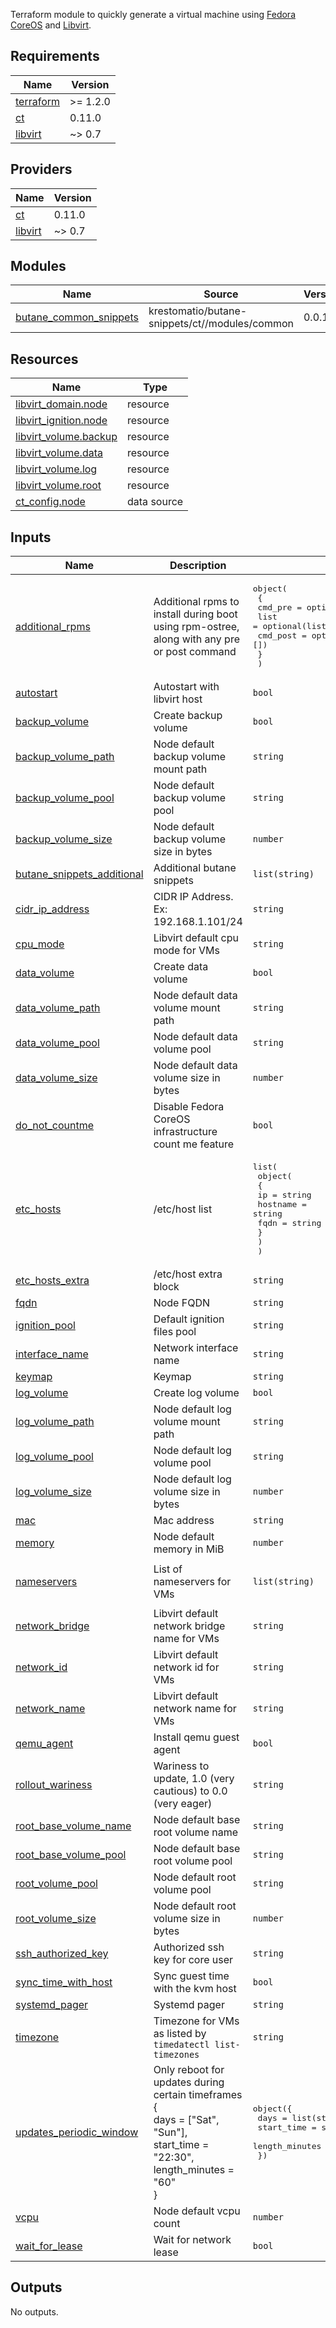 Terraform module to quickly generate a virtual machine using [Fedora CoreOS](https://docs.fedoraproject.org/en-US/fedora-coreos/) and [Libvirt](https://libvirt.org/).

## Requirements

| Name | Version |
|------|---------|
| <a name="requirement_terraform"></a> [terraform](#requirement\_terraform) | >= 1.2.0 |
| <a name="requirement_ct"></a> [ct](#requirement\_ct) | 0.11.0 |
| <a name="requirement_libvirt"></a> [libvirt](#requirement\_libvirt) | ~> 0.7 |

## Providers

| Name | Version |
|------|---------|
| <a name="provider_ct"></a> [ct](#provider\_ct) | 0.11.0 |
| <a name="provider_libvirt"></a> [libvirt](#provider\_libvirt) | ~> 0.7 |

## Modules

| Name | Source | Version |
|------|--------|---------|
| <a name="module_butane_common_snippets"></a> [butane\_common\_snippets](#module\_butane\_common\_snippets) | krestomatio/butane-snippets/ct//modules/common | 0.0.1 |

## Resources

| Name | Type |
|------|------|
| [libvirt_domain.node](https://registry.terraform.io/providers/dmacvicar/libvirt/latest/docs/resources/domain) | resource |
| [libvirt_ignition.node](https://registry.terraform.io/providers/dmacvicar/libvirt/latest/docs/resources/ignition) | resource |
| [libvirt_volume.backup](https://registry.terraform.io/providers/dmacvicar/libvirt/latest/docs/resources/volume) | resource |
| [libvirt_volume.data](https://registry.terraform.io/providers/dmacvicar/libvirt/latest/docs/resources/volume) | resource |
| [libvirt_volume.log](https://registry.terraform.io/providers/dmacvicar/libvirt/latest/docs/resources/volume) | resource |
| [libvirt_volume.root](https://registry.terraform.io/providers/dmacvicar/libvirt/latest/docs/resources/volume) | resource |
| [ct_config.node](https://registry.terraform.io/providers/poseidon/ct/0.11.0/docs/data-sources/config) | data source |

## Inputs

| Name | Description | Type | Default | Required |
|------|-------------|------|---------|:--------:|
| <a name="input_additional_rpms"></a> [additional\_rpms](#input\_additional\_rpms) | Additional rpms to install during boot using rpm-ostree, along with any pre or post command | <pre>object(<br>    {<br>      cmd_pre  = optional(list(string), [])<br>      list     = optional(list(string), [])<br>      cmd_post = optional(list(string), [])<br>    }<br>  )</pre> | <pre>{<br>  "cmd_post": [],<br>  "cmd_pre": [],<br>  "list": []<br>}</pre> | no |
| <a name="input_autostart"></a> [autostart](#input\_autostart) | Autostart with libvirt host | `bool` | `true` | no |
| <a name="input_backup_volume"></a> [backup\_volume](#input\_backup\_volume) | Create backup volume | `bool` | `true` | no |
| <a name="input_backup_volume_path"></a> [backup\_volume\_path](#input\_backup\_volume\_path) | Node default backup volume mount path | `string` | `"/var/mnt/backup"` | no |
| <a name="input_backup_volume_pool"></a> [backup\_volume\_pool](#input\_backup\_volume\_pool) | Node default backup volume pool | `string` | `null` | no |
| <a name="input_backup_volume_size"></a> [backup\_volume\_size](#input\_backup\_volume\_size) | Node default backup volume size in bytes | `number` | `21474836480` | no |
| <a name="input_butane_snippets_additional"></a> [butane\_snippets\_additional](#input\_butane\_snippets\_additional) | Additional butane snippets | `list(string)` | `[]` | no |
| <a name="input_cidr_ip_address"></a> [cidr\_ip\_address](#input\_cidr\_ip\_address) | CIDR IP Address. Ex: 192.168.1.101/24 | `string` | `null` | no |
| <a name="input_cpu_mode"></a> [cpu\_mode](#input\_cpu\_mode) | Libvirt default cpu mode for VMs | `string` | `"host-passthrough"` | no |
| <a name="input_data_volume"></a> [data\_volume](#input\_data\_volume) | Create data volume | `bool` | `true` | no |
| <a name="input_data_volume_path"></a> [data\_volume\_path](#input\_data\_volume\_path) | Node default data volume mount path | `string` | `"/var/mnt/data"` | no |
| <a name="input_data_volume_pool"></a> [data\_volume\_pool](#input\_data\_volume\_pool) | Node default data volume pool | `string` | `null` | no |
| <a name="input_data_volume_size"></a> [data\_volume\_size](#input\_data\_volume\_size) | Node default data volume size in bytes | `number` | `21474836480` | no |
| <a name="input_do_not_countme"></a> [do\_not\_countme](#input\_do\_not\_countme) | Disable Fedora CoreOS infrastructure count me feature | `bool` | `true` | no |
| <a name="input_etc_hosts"></a> [etc\_hosts](#input\_etc\_hosts) | /etc/host list | <pre>list(<br>    object(<br>      {<br>        ip       = string<br>        hostname = string<br>        fqdn     = string<br>      }<br>    )<br>  )</pre> | `null` | no |
| <a name="input_etc_hosts_extra"></a> [etc\_hosts\_extra](#input\_etc\_hosts\_extra) | /etc/host extra block | `string` | `null` | no |
| <a name="input_fqdn"></a> [fqdn](#input\_fqdn) | Node FQDN | `string` | n/a | yes |
| <a name="input_ignition_pool"></a> [ignition\_pool](#input\_ignition\_pool) | Default ignition files pool | `string` | `null` | no |
| <a name="input_interface_name"></a> [interface\_name](#input\_interface\_name) | Network interface name | `string` | `null` | no |
| <a name="input_keymap"></a> [keymap](#input\_keymap) | Keymap | `string` | `null` | no |
| <a name="input_log_volume"></a> [log\_volume](#input\_log\_volume) | Create log volume | `bool` | `true` | no |
| <a name="input_log_volume_path"></a> [log\_volume\_path](#input\_log\_volume\_path) | Node default log volume mount path | `string` | `"/var/log"` | no |
| <a name="input_log_volume_pool"></a> [log\_volume\_pool](#input\_log\_volume\_pool) | Node default log volume pool | `string` | `null` | no |
| <a name="input_log_volume_size"></a> [log\_volume\_size](#input\_log\_volume\_size) | Node default log volume size in bytes | `number` | `5368709120` | no |
| <a name="input_mac"></a> [mac](#input\_mac) | Mac address | `string` | `null` | no |
| <a name="input_memory"></a> [memory](#input\_memory) | Node default memory in MiB | `number` | `512` | no |
| <a name="input_nameservers"></a> [nameservers](#input\_nameservers) | List of nameservers for VMs | `list(string)` | <pre>[<br>  "8.8.8.8"<br>]</pre> | no |
| <a name="input_network_bridge"></a> [network\_bridge](#input\_network\_bridge) | Libvirt default network bridge name for VMs | `string` | `null` | no |
| <a name="input_network_id"></a> [network\_id](#input\_network\_id) | Libvirt default network id for VMs | `string` | `null` | no |
| <a name="input_network_name"></a> [network\_name](#input\_network\_name) | Libvirt default network name for VMs | `string` | `null` | no |
| <a name="input_qemu_agent"></a> [qemu\_agent](#input\_qemu\_agent) | Install qemu guest agent | `bool` | `true` | no |
| <a name="input_rollout_wariness"></a> [rollout\_wariness](#input\_rollout\_wariness) | Wariness to update, 1.0 (very cautious) to 0.0 (very eager) | `string` | `null` | no |
| <a name="input_root_base_volume_name"></a> [root\_base\_volume\_name](#input\_root\_base\_volume\_name) | Node default base root volume name | `string` | n/a | yes |
| <a name="input_root_base_volume_pool"></a> [root\_base\_volume\_pool](#input\_root\_base\_volume\_pool) | Node default base root volume pool | `string` | `null` | no |
| <a name="input_root_volume_pool"></a> [root\_volume\_pool](#input\_root\_volume\_pool) | Node default root volume pool | `string` | `null` | no |
| <a name="input_root_volume_size"></a> [root\_volume\_size](#input\_root\_volume\_size) | Node default root volume size in bytes | `number` | `21474836480` | no |
| <a name="input_ssh_authorized_key"></a> [ssh\_authorized\_key](#input\_ssh\_authorized\_key) | Authorized ssh key for core user | `string` | n/a | yes |
| <a name="input_sync_time_with_host"></a> [sync\_time\_with\_host](#input\_sync\_time\_with\_host) | Sync guest time with the kvm host | `bool` | `true` | no |
| <a name="input_systemd_pager"></a> [systemd\_pager](#input\_systemd\_pager) | Systemd pager | `string` | `"cat"` | no |
| <a name="input_timezone"></a> [timezone](#input\_timezone) | Timezone for VMs as listed by `timedatectl list-timezones` | `string` | `null` | no |
| <a name="input_updates_periodic_window"></a> [updates\_periodic\_window](#input\_updates\_periodic\_window) | Only reboot for updates during certain timeframes<br>{<br>  days           = ["Sat", "Sun"],<br>  start\_time     = "22:30",<br>  length\_minutes = "60"<br>} | <pre>object({<br>    days           = list(string)<br>    start_time     = string<br>    length_minutes = string<br>  })</pre> | `null` | no |
| <a name="input_vcpu"></a> [vcpu](#input\_vcpu) | Node default vcpu count | `number` | `1` | no |
| <a name="input_wait_for_lease"></a> [wait\_for\_lease](#input\_wait\_for\_lease) | Wait for network lease | `bool` | `false` | no |

## Outputs

No outputs.
